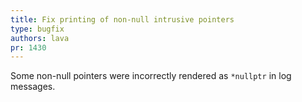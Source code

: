 ```yaml
---
title: Fix printing of non-null intrusive pointers
type: bugfix
authors: lava
pr: 1430
---
```


Some non-null pointers were incorrectly rendered as `*nullptr` in log messages.
